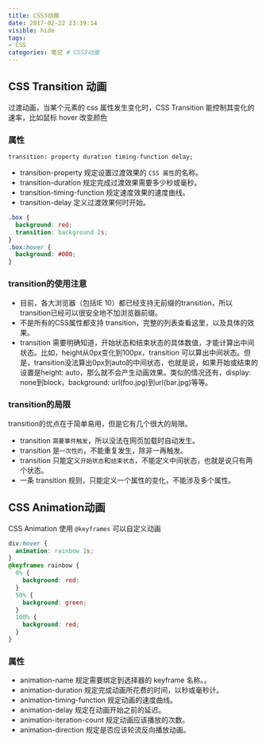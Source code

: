 ```yaml
---
title: CSS3动画
date: 2017-02-22 23:39:14
visible: hide
tags:
- CSS
categories: 笔记 # CSS3动画
---
```


## CSS Transition 动画
过渡动画，当某个元素的 css 属性发生变化时，CSS Transition 能控制其变化的速率，比如鼠标 hover 改变颜色 
<!--more-->
### 属性
`transition: property duration timing-function delay;`
- transition-property	规定设置过渡效果的 `CSS 属性`的名称。
- transition-duration	规定完成过渡效果需要多少秒或毫秒。
- transition-timing-function	规定速度效果的速度曲线。
- transition-delay	定义过渡效果何时开始。
```css
.box {
  background: red;
  transition: background 2s;
}
.box:hover {
  background: #000;
}
```

### transition的使用注意
- 目前，各大浏览器（包括IE 10）都已经支持无前缀的transition，所以transition已经可以很安全地不加浏览器前缀。
- 不是所有的CSS属性都支持 transition，完整的列表查看这里，以及具体的效果。
- transition 需要明确知道，开始状态和结束状态的具体数值，才能计算出中间状态。比如，height从0px变化到100px，transition 可以算出中间状态。但是，transition没法算出0px到auto的中间状态，也就是说，如果开始或结束的设置是height: auto，那么就不会产生动画效果。类似的情况还有，display: none到block，background: url(foo.jpg)到url(bar.jpg)等等。

### transition的局限
transition的优点在于简单易用，但是它有几个很大的局限。
- transition `需要事件触发`，所以没法在网页加载时自动发生。
- transition 是`一次性的`，不能重复发生，除非一再触发。
- transition 只能定义`开始状态`和`结束状态`，不能定义中间状态，也就是说只有两个状态。
- 一条 transition 规则，只能定义一个属性的变化，不能涉及多个属性。

## CSS Animation动画
CSS Animation 使用 `@keyframes` 可以自定义动画
```css
div:hover {
  animation: rainbow 1s;
}
@keyframes rainbow {
  0% {
    background: red;
  }
  50% {
    background: green;
  }
  100% {
    background: red;
  }
}
```

### 属性
- animation-name	规定需要绑定到选择器的 keyframe 名称。。
- animation-duration	规定完成动画所花费的时间，以秒或毫秒计。
- animation-timing-function	规定动画的速度曲线。
- animation-delay	规定在动画开始之前的延迟。
- animation-iteration-count	规定动画应该播放的次数。
- animation-direction	规定是否应该轮流反向播放动画。

